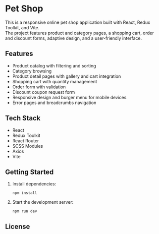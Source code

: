 # Pet Shop

This is a responsive online pet shop application built with React, Redux Toolkit, and Vite.  
The project features product and category pages, a shopping cart, order and discount forms, adaptive design, and a user-friendly interface.

## Features

- Product catalog with filtering and sorting
- Category browsing
- Product detail pages with gallery and cart integration
- Shopping cart with quantity management
- Order form with validation
- Discount coupon request form
- Responsive design and burger menu for mobile devices
- Error pages and breadcrumbs navigation

## Tech Stack

- React
- Redux Toolkit
- React Router
- SCSS Modules
- Axios
- Vite

## Getting Started

1. Install dependencies:
   ```
   npm install
   ```
2. Start the development server:
   ```
   npm run dev
   ```

## License
